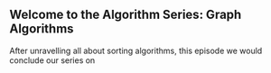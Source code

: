 ## Welcome to the Algorithm Series: Graph Algorithms

After unravelling all about sorting algorithms, this episode we would conclude our series on 